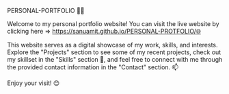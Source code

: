 PERSONAL-PORTFOLIO 👨‍💻


Welcome to my personal portfolio website! You can visit the live website by clicking here => https://sanuamit.github.io/PERSONAL-PROTFOLIO/🌐

This website serves as a digital showcase of my work, skills, and interests. Explore the "Projects" section to see some of my recent projects, check out my skillset in the "Skills" section 🚀, and feel free to connect with me through the provided contact information in the "Contact" section. 📫

Enjoy your visit! 😊
